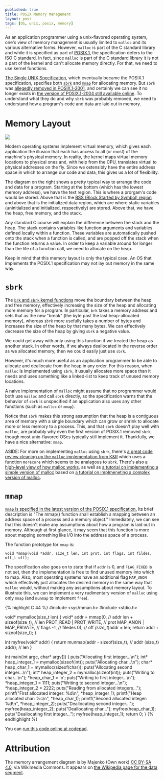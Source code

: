 ```yaml
---
published: true
title: POSIX Memory Management
layout: post
tags: [OS, unix, posix, memory]
---
```


As an application programmer using a unix-flavored operating system,
one's view of memory management is usually limited to `malloc` and its
various alternative forms.  However, `malloc` is part of the C
standard library and while it is specified as part of
[POSIX.1](http://pubs.opengroup.org/onlinepubs/9699919799/), the
specification defers to the ISO C standard.  In fact, since `malloc`
is part of the C standard library it is not a part of the kernel and
can't allocate memory directly.  For that, we need to use kernel
functions.

[The Single UNIX Specification](), which eventually became the POSIX.1
specification, specifies both
[`sbrk`](http://pubs.opengroup.org/onlinepubs/7908799/xsh/brk.html)
and
[`mmap`](http://pubs.opengroup.org/onlinepubs/007908799/xsh/mmap.html)
for allocating memory.  But `sbrk` was [allegedly removed in
POSIX.1-2001](http://stackoverflow.com/questions/6988487/what-does-brk-system-call-do),
and certainly we can see it no longer exists in [the version of
POSIX.1-2004 still available
online](http://pubs.opengroup.org/cgi/kman2.cgi?value=sbrk).  To
understand what they do and why `sbrk` was probably removed, we need
to understand how a program's code and data are laid out in memory.

# Memory Layout

![](https://upload.wikimedia.org/wikipedia/commons/thumb/7/70/Typical_computer_data_memory_arrangement.png/161px-Typical_computer_data_memory_arrangement.png)

Modern operating systems implement virtual memory, which gives each
application the illusion that each has access to all (or most) of the
machine's physical memory.  In reality, the kernel maps virtual memory
locations to physical ones and, with help from the CPU, translates
virtual to physical addresses on the fly.  Since we ostensibly have
the entire address space in which to arrange our code and data, this
gives us a lot of flexibility.

The diagram on the right shows a pretty typical way to arrange the
code and data for a program.  Starting at the bottom (which has the
lowest memory address), we have the text region.  This is where a
prorgam's code would be stored.  Above that is the [BSS (Block Started
by Symbol) region](https://en.wikipedia.org/wiki/.bss) and above that
is the initialized data region, which are where static variables
(uninitialized and initialized, respectively) are stored.  Above that,
we have the heap, free memory, and the stack.

Any standard C course will explain the difference between the stack
and the heap.  The stack contains variables like function arguments
and variables defined locally within a function.  These variables are
automatically pushed onto the stack when a function is called, and are
popped off the stack when the function returns a value.  In order to
keep a variable around for longer than the life of a function call, we
need to allocate on the heap.

Keep in mind that this memory layout is only the typical case.  An OS
that implements the POSIX.1 specification may not lay out memory in
the same way.

# `sbrk`

The [`brk` and `sbrk` kernel
functions](http://pubs.opengroup.org/onlinepubs/7908799/xsh/brk.html)
move the boundary between the heap and free memory, effectively
increasing the size of the heap and allocating more memory for a
program.  In particular, `brk` takes a memory address and sets that as
the new "break" (the byte past the last heap-allocated memory),
whereas `sbrk` more usefully takes a number of bytes and increases the
size of the heap by that many bytes.  We can effectively decrease the
size of the heap by giving `sbrk` a negative value.

We could get away with only using this function if we treated the heap
as another stack.  In other words, if we always deallocated in the
reverse order as we allocated memory, then we could easily just use
`sbrk`.

However, it's much more useful as an application programmer to be able
to allocate and deallocate from the heap in any order.  For this
reason, when `malloc` is implemented using `sbrk`, it usually
allocates more space than it needs and uses something like a
linked-list to keep track of unused memory locations.

A naive implementation of `malloc` might assume that no programmer
would both use `malloc` and call `sbrk` directly, so the specification
warns that the behavior of `sbrk` is unspecified if an application
also uses any other functions (such as `malloc` or `mmap`).

Notice that `sbrk` makes this strong assumption that the heap is a
contiguous area of memory with a single boundary which can grow or
shrink to allocate more or less memory to a process.  This, and that
`sbrk` doesn't play well with `malloc`, are probably why even the
first version of POSIX.1 removed `sbrk`, though most unix-flavored
OSes typically still implement it.  Thankfully, we have a nice
alternative: `mmap`.

ASIDE: For more on implementing `malloc` using `sbrk`, there's [a
great code review cleaning up the `malloc` implementation from
K&R](https://stackoverflow.com/questions/13159564/explain-this-implementation-of-malloc-from-the-kr-book/13159565#13159565)
which uses a function `morecore` which seems to be analagous to
`sbrk`.  There's also [a high-level view of how malloc
works](http://jamesgolick.com/2013/5/15/memory-allocators-101.html),
as well as [a tutorial on implementing a simple version of
malloc](http://danluu.com/malloc-tutorial/) based on [a tutorial on
implmeneting a complex version of
malloc](http://www.inf.udec.cl/~leo/Malloc_tutorial.pdf).

# `mmap`

[`mmap` is specified in the latest version of the POSIX.1
specification.](http://pubs.opengroup.org/onlinepubs/9699919799/functions/mmap.html)
Its brief description is "The mmap() function shall establish a
mapping between an address space of a process and a memory object."
Immediately, we can see that this doesn't make any assumptions about
how a program is laid out in memory.  Although at first glance, it may
seem that this function is more about mapping something like I/O into
the address space of a process.

The function prototype for `mmap` is:

~~~
void *mmap(void *addr, size_t len, int prot, int flags, int fildes, off_t off);
~~~

The specification also goes on to state that if `addr` is 0, and
`FLAG_FIXED` is not set, then the implementation is free to find
unused memory into which to map.  Also, most operating systems have an
additional flag `MAP_ANON` which effectively just allocates the
desired memory in the same way that `malloc` would, without making any
assumptions about memory layout.  To illustrate this, we can implement
a very rudimentary version of `malloc` using only `mmap` (and `munmap`
to implement `free`).

{% highlight C 44 %}
#include <sys/mman.h>
#include <stdio.h>

void* mymalloc(size_t len) {
  void* addr = mmap(0,                      // addr
                    len + sizeof(size_t),   // len
                    PROT_READ | PROT_WRITE, // prot
                    MAP_ANON | MAP_PRIVATE, // flags
                    -1,                     // filedes
                    0);                     // off
  *(size_t*)addr = len;
  return addr + sizeof(size_t);
}

int myfree(void* addr) {
  return munmap(addr - sizeof(size_t),      // addr
                (size_t) addr);             // len
}

int main(int argc, char* argv[]) {
  puts("Allocating first integer...\n");
  int* heap_integer_1 = mymalloc(sizeof(int));
  puts("Allocating char...\n");
  char* heap_char_1 = mymalloc(sizeof(char));
  puts("Allocating second integer...\n");
  int* heap_integer_2 = mymalloc(sizeof(int));
  puts("Writing to char...\n");
  *heap_char_1 = 'o';
  puts("Writing to first integer...\n");
  *heap_integer_1 = 1111;
  puts("Writing to second integer...\n");
  *heap_integer_2 = 2222;
  puts("Reading from allocated integers...");
  printf("First allocated integer:  %d\n", *heap_integer_1);
  printf("Heap allocated char:      %c\n", *heap_char_1);
  printf("Second allocated integer: %d\n", *heap_integer_2);
  puts("Deallocating second integer...");
  myfree(heap_integer_2);
  puts("Deallocating char...");
  myfree(heap_char_1);
  puts("Deallocating first integer...");
  myfree(heap_integer_1);
  return 0;
}
{% endhighlight %}

You can [run this code online at codepad](http://codepad.org/NTnpRMCz).

# Attribution

The memory arrangement diagram is by Majenko (Own work) [CC BY-SA
4.0](http://creativecommons.org/licenses/by-sa/4.0), via Wikimedia
Commons.  It appears on [the Wikipedia page for the data
segment](https://en.wikipedia.org/wiki/Data_segment).
